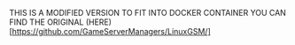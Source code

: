 THIS IS A MODIFIED VERSION TO FIT INTO DOCKER CONTAINER
YOU CAN FIND THE ORIGINAL (HERE)[https://github.com/GameServerManagers/LinuxGSM/]
